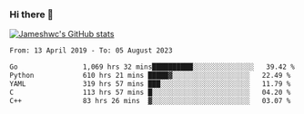 ### Hi there 👋

[![Jameshwc's GitHub stats](https://github-readme-stats.vercel.app/api?username=jameshwc)](https://github.com/anuraghazra/github-readme-stats)

<!--START_SECTION:waka-->

```txt
From: 13 April 2019 - To: 05 August 2023

Go                1,069 hrs 32 mins██████████░░░░░░░░░░░░░░░   39.42 %
Python            610 hrs 21 mins █████▓░░░░░░░░░░░░░░░░░░░   22.49 %
YAML              319 hrs 57 mins ███░░░░░░░░░░░░░░░░░░░░░░   11.79 %
C                 113 hrs 57 mins █░░░░░░░░░░░░░░░░░░░░░░░░   04.20 %
C++               83 hrs 26 mins  ▓░░░░░░░░░░░░░░░░░░░░░░░░   03.07 %
```

<!--END_SECTION:waka-->